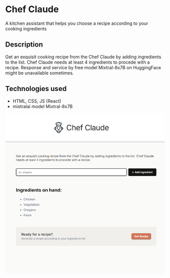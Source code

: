 # Chef Claude

A kitchen assistant that helps you choose a recipe according to your cooking ingredients

## Description

Get an exquisit cooking recipe from the Chef Claude by adding ingredients to the list. Chef Claude needs at least 4 ingredients to procede with a recipe.
Response and service by free model Mixtral-8x7B on HuggingFace might be unavailable sometimes.

## Technologies used

- HTML, CSS, JS (React)
- mistralai model Mixtral-8x7B

![Demo Screenshot](public/img/demo-img.png)

